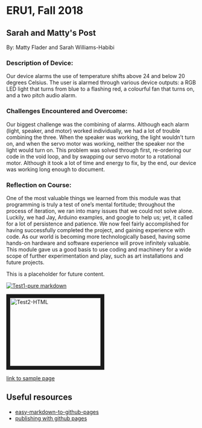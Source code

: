 # ERU1, Fall 2018

## Sarah and Matty's Post
By: Matty Flader and Sarah Williams-Habibi

### Description of Device:
Our device alarms the use of temperature shifts above 24 and below 20 degrees Celsius. The user is alarmed through various device outputs: a RGB LED light that turns from blue to a flashing red, a colourful fan that turns on, and a two pitch audio alarm. 

### Challenges Encountered and Overcome:
Our biggest challenge was the combining of alarms. Although each alarm (light, speaker, and motor) worked individually, we had a lot of trouble combining the three. When the speaker was working, the light wouldn’t turn on, and when the servo motor was working, neither the speaker nor the light would turn on. This problem was solved through first, re-ordering our code in the void loop, and by swapping our servo motor to a rotational motor. Although it took a lot of time and energy to fix, by the end, our device was working long enough to document. 

### Reflection on Course:
One of the most valuable things we learned from this module was that programming is truly a test of one’s mental fortitude; throughout the process of iteration, we ran into many issues that we could not solve alone. Luckily, we had Jay, Arduino examples, and google to help us; yet, it called for a lot of persistence and patience. We now feel fairly accomplished for having successfully completed the project, and gaining experience with code. As our world is becoming more technologically based, having some hands-on hardware and software experience will prove infinitely valuable. This module gave us a good basis to use coding and machinery for a wide scope of further experimentation and play, such as art installations and future projects.  


This is a placeholder for future content. 

[![Test1-pure markdown](http://img.youtube.com/vi/pBSivkXKtVk/0.jpg)](http://www.youtube.com/watch?v=pBSivkXKtVk)

<a href="http://www.youtube.com/watch?feature=player_embedded&v=pBSivkXKtVk" target="_blank"><img src="http://img.youtube.com/vi/pBSivkXKtVk/0.jpg" alt="Test2-HTML" width="240" height="180" border="10" /></a>

[link to sample page](https://3ie1.github.io/ERU1-2018/SAMPLE1.html)

## Useful resources
* [easy-markdown-to-github-pages](https://nicolas-van.github.io/easy-markdown-to-github-pages/)  
* [publishing with github pages](https://blog.github.com/2016-12-09-publishing-with-github-pages-now-as-easy-as-1-2-3/)
